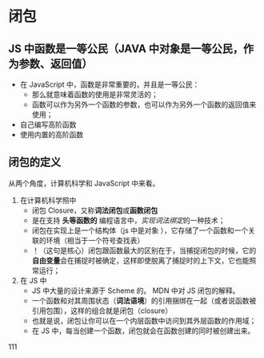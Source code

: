 # 闭包

## JS 中函数是一等公民（JAVA 中对象是一等公民，作为参数、返回值）

- 在 JavaScript 中，函数是非常重要的，并且是一等公民：
  - 那么就意味着函数的使用是非常灵活的；
  - 函数可以作为另外一个函数的参数，也可以作为另外一个函数的返回值来使用；
- 自己编写高阶函数
- 使用内置的高阶函数

## 闭包的定义

从两个角度，计算机科学和 JavaScript 中来看。

1. 在计算机科学照中
   - 闭包 Closure，又称**词法闭包**或**函数闭包**
   - 是在支持 **头等函数的** 编程语言中，*实现词法绑定*的一种技术；
   - 闭包在实现上是一个结构体（js 中是对象 ），它存储了一个函数和一个关联的环境（相当于一个符号查找表）
   - ！（这句是核心）闭包跟函数最大的区别在于，当捕捉闭包的时候，它的**自由变量**会在捕捉时被确定，这样即使脱离了捕捉时的上下文，它也能照常运行；
2. 在 JS 中
   - JS 中大量的设计来源于 Scheme 的。
     MDN 中对 JS 闭包的解释。
   - 一个函数和对其周围状态（**词法语境**）的引用捆绑在一起（或者说函数被引用包围），这样的组合就是闭包（closure）
   - 也就是说，闭包让你可以在一个内层函数中访问到其外层函数的作用域；
   - 在 JS 中，每当创建一个函数，闭包就会在函数创建的同时被创建出来。

111
